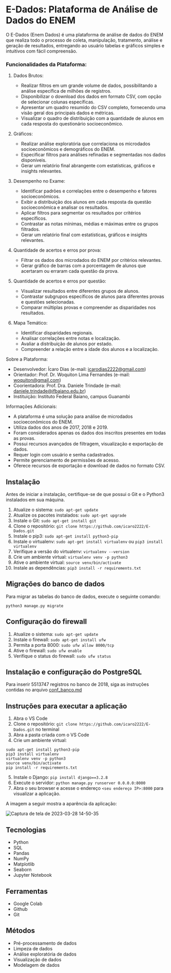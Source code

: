 # E-Dados: Plataforma de Análise de Dados do ENEM

O E-Dados (Enem Dados) é uma plataforma de análise de dados do ENEM que realiza todo o processo de coleta, manipulação, tratamento, análise e geração de resultados, entregando ao usuário tabelas e gráficos simples e intuitivos com fácil compreensão.

### Funcionalidades da Plataforma:

1. Dados Brutos:
   - Realizar filtros em um grande volume de dados, possibilitando a análise específica de milhões de registros.
   - Disponibilizar o download dos dados em formato CSV, com opção de selecionar colunas específicas.
   - Apresentar um quadro resumido do CSV completo, fornecendo uma visão geral dos principais dados e métricas.
   - Visualizar o quadro de distribuição com a quantidade de alunos em cada resposta do questionário socioeconômico.

2. Gráficos:
   - Realizar análise exploratória que correlaciona os microdados socioeconômicos e demográficos do ENEM.
   - Especificar filtros para análises refinadas e segmentadas nos dados disponíveis.
   - Gerar um relatório final abrangente com estatísticas, gráficos e insights relevantes.

3. Desempenho no Exame:
   - Identificar padrões e correlações entre o desempenho e fatores socioeconômicos.
   - Exibir a distribuição dos alunos em cada resposta da questão socioeconômica e analisar os resultados.
   - Aplicar filtros para segmentar os resultados por critérios específicos.
   - Contrastar as notas mínimas, médias e máximas entre os grupos filtrados.
   - Gerar um relatório final com estatísticas, gráficos e insights relevantes.

4. Quantidade de acertos e erros por prova:
   - Filtrar os dados dos microdados do ENEM por critérios relevantes.
   - Gerar gráfico de barras com a porcentagem de alunos que acertaram ou erraram cada questão da prova.

5. Quantidade de acertos e erros por questão:
   - Visualizar resultados entre diferentes grupos de alunos.
   - Contrastar subgrupos específicos de alunos para diferentes provas e questões selecionadas.
   - Comparar múltiplas provas e compreender as disparidades nos resultados.

6. Mapa Temático:
   - Identificar disparidades regionais.
   - Analisar correlações entre notas e localização.
   - Avaliar a distribuição de alunos por estado.
   - Compreender a relação entre a idade dos alunos e a localização.

Sobre a Plataforma:
- Desenvolvedor: Ícaro Dias (e-mail: icarodias2222@gmail.com)
- Orientador: Prof. Dr. Woquiton Lima Fernandes (e-mail: woquiton@gmail.com)
- Coorientadora: Prof. Dra. Daniele Trindade (e-mail: daniele.trindade@ifbaiano.edu.br)
- Instituição: Instituto Federal Baiano, campus Guanambi

Informações Adicionais:
- A plataforma é uma solução para análise de microdados socioeconômicos do ENEM.
- Utiliza dados dos anos de 2017, 2018 e 2019.
- Foram considerados apenas os dados dos inscritos presentes em todas as provas.
- Possui recursos avançados de filtragem, visualização e exportação de dados.
- Requer login com usuário e senha cadastrados.
- Permite gerenciamento de permissões de acesso.
- Oferece recursos de exportação e download de dados no formato CSV.

## Instalação

Antes de iniciar a instalação, certifique-se de que possui o Git e o Python3 instalados em sua máquina.

1. Atualize o sistema: `sudo apt-get update`
2. Atualize os pacotes instalados: `sudo apt-get upgrade`
3. Instale o Git: `sudo apt-get install git`
4. Clone o repositório: `git clone https://github.com/icaro2222/E-Dados.git`
5. Instale o pip3: `sudo apt-get install python3-pip`
6. Instale o virtualenv: `sudo apt-get install virtualenv` ou `pip3 install virtualenv`
7. Verifique a versão do virtualenv: `virtualenv --version`
8. Crie um ambiente virtual: `virtualenv venv -p python3`
9. Ative o ambiente virtual: `source venv/bin/activate`
10. Instale as dependências: `pip3 install -r requirements.txt`

## Migrações do banco de dados

Para migrar as tabelas do banco de dados, execute o seguinte comando:

```
python3 manage.py migrate
```

## Configuração do firewall

1. Atualize o sistema: `sudo apt-get update`
2. Instale o firewall: `sudo apt-get install ufw`
3. Permita a porta 8000: `sudo ufw allow 8000/tcp`
4. Ative o firewall: `sudo ufw enable`
5. Verifique o status do firewall: `sudo ufw status`

## Instalação e configuração do PostgreSQL

Para inserir 5513747 registros no banco de 2018, siga as instruções contidas no arquivo [conf_banco.md](conf_banco.md)

## Instruções para executar a aplicação

1. Abra o VS Code
2. Clone o repositório: `git clone https://github.com/icaro2222/E-Dados.git` no terminal
3. Abra a pasta criada com o VS Code
4. Crie um ambiente virtual:
```
sudo apt-get install python3-pip
pip3 install virtualenv
virtualenv venv -p python3
source venv/bin/activate
pip install -r requirements.txt
```
5. Instale o Django: `pip install django==3.2.8`
6. Execute o servidor: `python manage.py runserver 0.0.0.0:8000`
7. Abra o seu browser e acesse o endereço `<seu endereço IP>:8000` para visualizar a aplicação.

A imagem a seguir mostra a aparência da aplicação:

![Captura de tela de 2023-03-28 14-50-35](https://user-images.githubusercontent.com/71037296/228325365-a3def359-e01a-4c9d-83f1-3877616fd55b.png)

## Tecnologias

- Python
- SQL
- Pandas
- NumPy
- Matplotlib
- Seaborn
- Jupyter Notebook

## Ferramentas

- Google Colab
- Github
- Git

## Métodos

- Pré-processamento de dados
- Limpeza de dados
- Análise exploratória de dados
- Visualização de dados
- Modelagem de dados
